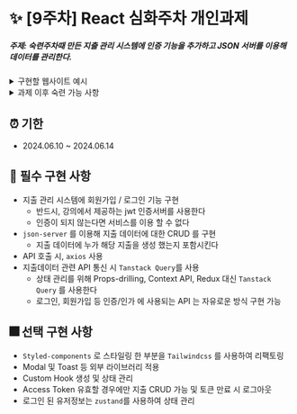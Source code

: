 # ✨ [9주차] React 심화주차 개인과제

##### 주제: 숙련주차때 만든 지출 관리 시스템에 인증 기능을 추가하고 JSON 서버를 이용해 데이터를 관리한다.

<details>
  <summary>구현할 웹사이트 예시</summary>
  <br/>
  <ul>
    <li>홈 화면</li>
    <br/>
    <img width="800" alt="홈화면" src="https://github.com/butterbeetle/sparta-account-book/assets/50831567/fb8b9e29-a6c5-4a22-a2fd-e0528899b25a"> 
    <br/>
    <br/>
    <li>상세 화면</li>
    <br/>
    <img width="800" alt="상세화면" src="https://github.com/butterbeetle/sparta-account-book/assets/50831567/a81a26b8-9536-4daa-81e2-1397410ac064">
    <br/>
  </ul>
</details>
<details>
  <summary>과제 이후 숙련 가능 사항</summary>
  <div>
    <ul>
      <li>REST API 통신에 대한 이해</li>
      <li>Axios 와 Tanstack Query 로 API 응답값 관리</li>
      <li>jwt 토큰을 이용한 인증/인가 기능 구현</li>
    </ul>
  </div>
</details>

## ⏰ 기한

- 2024.06.10 ~ 2024.06.14

## 🎇 필수 구현 사항

- 지출 관리 시스템에 회원가입 / 로그인 기능 구현
  - 반드시, 강의에서 제공하는 jwt 인증서버를 사용한다
  - 인증이 되지 않는다면 서비스를 이용 할 수 없다
- `json-server` 를 이용해 지출 데이터에 대한 CRUD 를 구현
  - 지출 데이터에 누가 해당 지출을 생성 했는지 포함시킨다
- API 호출 시, `axios` 사용
- 지출데이터 관련 API 통신 시 `Tanstack Query`를 사용
  - 상태 관리를 위해 Props-drilling, Context API, Redux 대신 `Tanstack Query` 를 사용한다
  - 로그인, 회원가입 등 인증/인가 에 사용되는 API 는 자유로운 방식 구현 가능

## 🎆 선택 구현 사항

- `Styled-components` 로 스타일링 한 부분을 `Tailwindcss` 를 사용하여 리팩토링
- Modal 및 Toast 등 외부 라이브러리 적용
- Custom Hook 생성 및 상태 관리
- Access Token 유효할 경우에만 지출 CRUD 가능 및 토큰 만료 시 로그아웃
- 로그인 된 유저정보는 `zustand`를 사용하여 상태 관리
